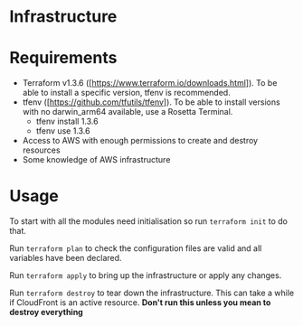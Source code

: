 # Infrastructure

# Requirements

- Terraform v1.3.6 ([https://www.terraform.io/downloads.html]). To be able to install a specific version, tfenv is recommended.
- tfenv ([https://github.com/tfutils/tfenv]). To be able to install versions with no darwin_arm64 available, use a Rosetta Terminal.
  - tfenv install 1.3.6
  - tfenv use 1.3.6
- Access to AWS with enough permissions to create and destroy resources
- Some knowledge of AWS infrastructure

# Usage

To start with all the modules need initialisation so run `terraform init` to do that.

Run `terraform plan` to check the configuration files are valid and all variables have been declared.

Run `terraform apply` to bring up the infrastructure or apply any changes.

Run `terraform destroy` to tear down the infrastructure. This can take a while if CloudFront is an
active resource. **Don't run this unless you mean to destroy everything**
